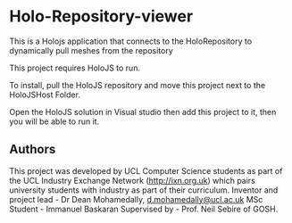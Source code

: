 # Holo-Repository-viewer

This is a Holojs application that connects to the HoloRepository to dynamically pull meshes from the repository

This project requires HoloJS to run.

To install, pull the HoloJS repository and move this project next to the HoloJSHost Folder.

Open the HoloJS solution in Visual studio then add this project to it, then you will be able to run it.

## Authors 
This project was developed by UCL Computer Science students as part of the UCL Industry Exchange Network (http://ixn.org.uk) which pairs university students with industry as part of their curriculum.
Inventor and project lead - Dr Dean Mohamedally, d.mohamedally@ucl.ac.uk
MSc Student - Immanuel Baskaran
Supervised by - Prof. Neil Sebire of GOSH.
